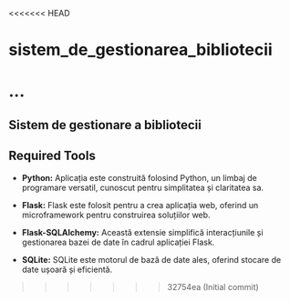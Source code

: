 <<<<<<< HEAD
# sistem_de_gestionarea_bibliotecii
...
=======
## Sistem de gestionare a bibliotecii

## Required Tools

- **Python:** Aplicația este construită folosind Python, un limbaj de programare versatil, cunoscut pentru simplitatea și claritatea sa.

- **Flask:** Flask este folosit pentru a crea aplicația web, oferind un microframework pentru construirea soluțiilor web.

- **Flask-SQLAlchemy:** Această extensie simplifică interacțiunile și gestionarea bazei de date în cadrul aplicației Flask.

- **SQLite:** SQLite este motorul de bază de date ales, oferind stocare de date ușoară și eficientă.
>>>>>>> 32754ea (Initial commit)
